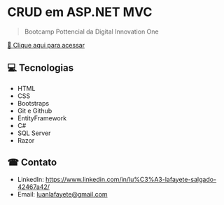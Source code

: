 # CRUD em ASP.NET MVC

>Bootcamp Pottencial da Digital Innovation One

[🔗 Clique aqui para acessar](https://luanlafayete.github.io/CRUD/)

## 💻 Tecnologias 
- HTML
- CSS
- Bootstraps
- Git e Github
- EntityFramework
- C#
- SQL Server
- Razor

## ☎ Contato
- LinkedIn: 
https://www.linkedin.com/in/lu%C3%A3-lafayete-salgado-42467a42/
- Email: luanlafayete@gmail.com
